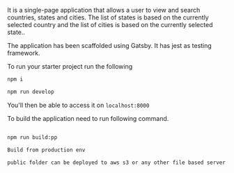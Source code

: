 It is a single-page application that allows a user to view and search countries,
states and cities. The list of states is based on the currently selected country and the list of cities
is based on the currently selected state..

The application has been scaffolded using Gatsby. It has jest as testing framework.

To run your starter project run the following

```bash
npm i

npm run develop

```

You'll then be able to access it on `localhost:8000`

To build the application need to run following command.

```bash

npm run build:pp

Build from production env

public folder can be deployed to aws s3 or any other file based server.


```
